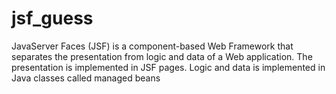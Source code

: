 # jsf_guess
JavaServer Faces (JSF) is a component-based Web Framework that separates the presentation
from logic and data of a Web application.
The presentation is implemented in JSF pages.
Logic and data is implemented in Java classes called managed beans
